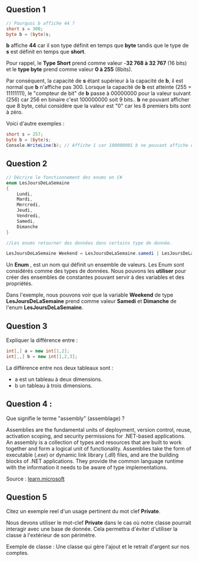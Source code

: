 
## Question 1


```C#
// Pourquoi b affiche 44 ?
short s = 300;
byte b = (byte)s;
```

**b** affiche **44** car il son type définit en temps que **byte** tandis que le type de **s** est définit en temps que **short**.

Pour rappel, le **Type Short** prend comme valeur -**32 768 à 32 767** (16 bits) et le **type byte** prend comme valeur **0 à 255** (8bits).

Par conséquent, la capacité de **s** étant supérieur à la capacité de **b**, il est normal que **b** n'affiche pas 300. Lorsque la capacité de **b** est atteinte (255 = 11111111), le "compteur de bit" de **b** passe à 00000000 pour la valeur suivant (256) car 256 en binaire c'est 100000000 soit 9 bits.. **b** ne pouvant afficher que 8 byte, celui considère que la valeur est "0" car les 8 premiers bits sont à zéro. 

Voici d'autre exemples : 

```C#
short s = 257;
byte b = (byte)s;
Console.WriteLine(b); // Affiche 1 car 100000001 b ne pouvant affiche que les 8 premier bits alors la console affichera "1"
```

## Question 2

```C#
// Décrire le fonctionnement des enums en C#
enum LesJoursDeLaSemaine
{
	Lundi,
	Mardi,
	Mercredi,
	Jeudi,
	Vendredi,
	Samedi,
	Dimanche
}

//Les enums retourner des données dans certains type de donnée.

LesJoursDeLaSemaine Weekend = LesJoursDeLaSemaine.samedi | LesJoursDeLaSemaine.Dimanche
```

Un **Enum** , est un nom qui définit un ensemble de valeurs. Les Enum sont considérés comme des types de données. Nous pouvons les **utiliser** pour créer des ensembles de constantes pouvant servir à des variables et des propriétés.

Dans l'exemple, nous pouvons voir que la variable **Weekend** de type **LesJoursDeLaSemaine** prend comme valeur **Samedi** et **Dimanche** de l'enum **LesJoursDeLaSemaine**.

## Question 3
Expliquer la différence entre :
```C#
int[,] a = new int[1,2];
int[,,] b = new int[1,2,3];
```

La différence entre nos deux tableaux sont :
- a est un tableau à deux dimensions.
- b un tableau à trois dimensions.

## Question 4 :
Que signifie le terme "assembly" (assemblage) ?

Assemblies are the fundamental units of deployment, version control, reuse, activation scoping, and security permissions for .NET-based applications. An assembly is a collection of types and resources that are built to work together and form a logical unit of functionality. Assemblies take the form of executable (_.exe_) or dynamic link library (_.dll_) files, and are the building blocks of .NET applications. They provide the common language runtime with the information it needs to be aware of type implementations.

Source : [learn.microsoft](https://learn.microsoft.com/en-us/dotnet/standard/assembly/)

## Question 5
Citez un exemple reel d'un usage pertinent du mot clef **Private**.

Nous devons utiliser le mot-clef **Private** dans le cas où notre classe pourrait interagir avec une base de donnée. Cela permettra d'éviter d'utiliser la classe à l'extérieur de son périmètre.

Exemple de classe : Une classe qui gère l'ajout et le retrait d'argent sur nos comptes.
